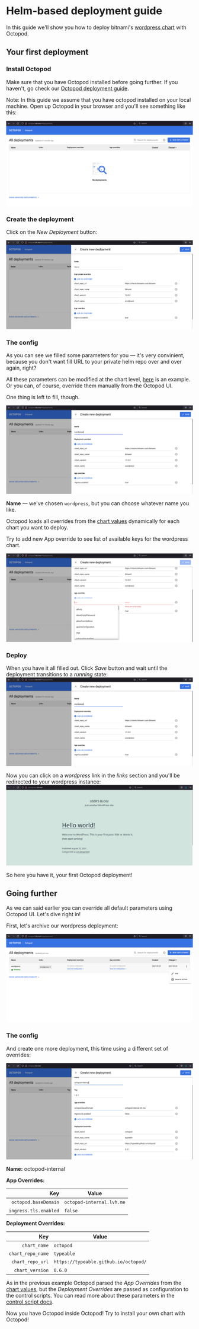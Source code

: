 # Helm-based deployment guide

In this guide we'll show you how to deploy bitnami's [wordpress chart](https://github.com/bitnami/charts/tree/master/bitnami/wordpress) with Octopod.

## Your first deployment

### Install Octopod

Make sure that you have Octopod installed before going further. If you haven't, go check our [Octopod deployment guide](Octopod_deployment_guide.md).

Note: In this guide we assume that you have octopod installed on your local machine.
Open up Octopod in your browser and you'll see something like this:

![](../images/octopod_blank.png)

### Create the deployment

Click on the _New Deployment_ button:

![](../images/octopod_deployment_blank.png)

### The config

As you can see we filled some parameters for you ― it's very convinient, because you don't want fill URL to your private helm repo over and over again, right?

All these parameters can be modified at the chart level, [here](../../charts/octopod/values.yaml#L90) is an example. Or you can, of course, override them manually from the Octopod UI.

One thing is left to fill, though.

![](../images/octopod_deployment_filled.png)

**Name** ― we've chosen `wordpress`, but you can choose whatever name you like.

Octopod loads all overrides from the [chart values](https://github.com/bitnami/charts/blob/master/bitnami/wordpress/values.yaml) dynamically for each chart you want to deploy.

Try to add new App override to see list of available keys for the wordpress chart.

![](../images/octopod_app_keys_list.png)

### Deploy

When you have it all filled out. Click _Save_ button and wait until the deployment transitions to a _running_ state:
![](../images/octopod_deployment_filled.png)

Now you can click on a _wordpress_ link in the _links_ section and you'll be redirected to your wordpress instance:
![](../images/wordpress_blank.png)

So here you have it, your first Octopod deployment!

## Going further

As we can said earlier you can override all default parameters using Octopod UI. Let's dive right in!

First, let's archive our wordpress deployment:

![](../images/octopod_archive.png)

### The config

And create one more deployment, this time using a different set of overrides:

![](../images/octopod_in_octopod_deployment.png)

**Name:** octopod-internal

**App Overrides:**

|                   Key | Value                     |
| --------------------: | ------------------------- |
|  `octopod.baseDomain` | `octopod-internal.lvh.me` |
| `ingress.tls.enabled` | `false`                   |


**Deployment Overrides:**

|               Key | Value                                 |
| ----------------: | ------------------------------------- |
|      `chart_name` | `octopod`                             |
| `chart_repo_name` | `typeable`                            |
|  `chart_repo_url` | `https://typeable.github.io/octopod/` |
|   `chart_version` | `0.6.0`                               |


As in the previous example Octopod parsed the _App Overrides_ from the [chart values](../../charts/octopod/values.yaml), but the _Deployment Overrides_ are passed as configuration to the control scripts. You can read more about these parameters in the [control script docs](../../helm-control-scripts/README.md).

Now you have Octopod inside Octopod! Try to install your own chart with Octopod!
